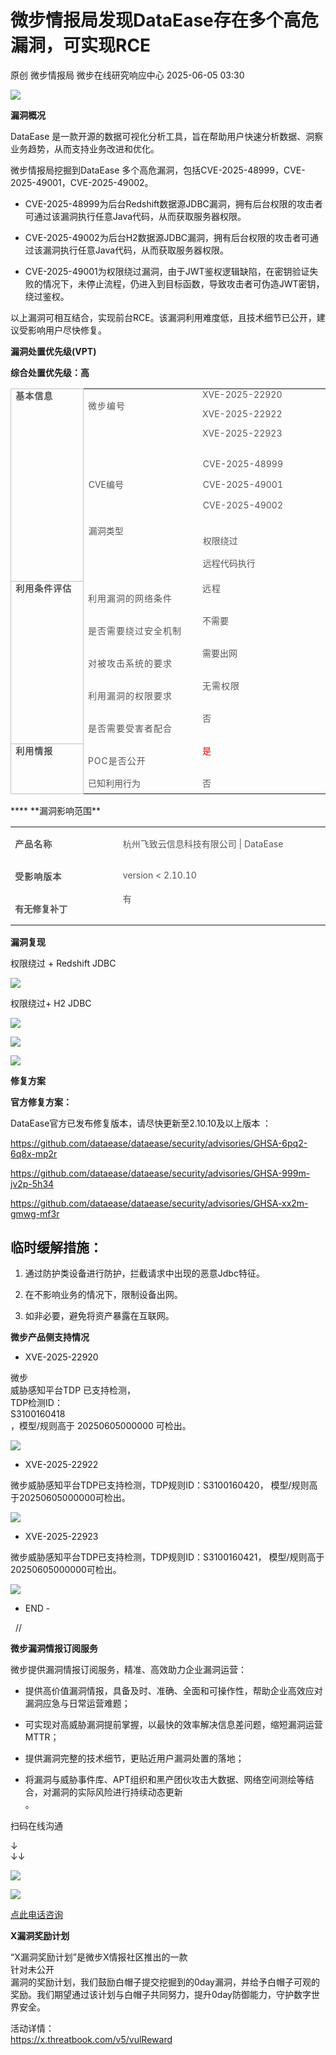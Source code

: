 #  微步情报局发现DataEase存在多个高危漏洞，可实现RCE   
原创 微步情报局  微步在线研究响应中心   2025-06-05 03:30  
  
![](https://mmbiz.qpic.cn/mmbiz_png/fFyp1gWjicMKNkm4Pg1Ed6nv0proxQLEKJ2CUCIficfAwKfClJ84puialc9eER0oaibMn1FDUpibeK1t1YvgZcLYl3A/640?wx_fmt=png&wxfrom=5&wx_lazy=1&wx_co=1 "")  
  
  
**漏洞概况**  
  
  
  
DataEase 是一款开源的数据可视化分析工具，旨在帮助用户快速分析数据、洞察业务趋势，从而支持业务改进和优化。  
  
微步情报局挖掘到DataEase 多个高危漏洞，包括CVE-2025-48999，CVE-2025-49001，CVE-2025-49002。  
- CVE-2025-48999为后台Redshift数据源JDBC漏洞，拥有后台权限的攻击者可通过该漏洞执行任意Java代码，从而获取服务器权限。  
  
- CVE-2025-49002为后台H2数据源JDBC漏洞，拥有后台权限的攻击者可通过该漏洞执行任意Java代码，从而获取服务器权限。  
  
- CVE-2025-49001为权限绕过漏洞，由于JWT鉴权逻辑缺陷，在密钥验证失败的情况下，未停止流程，仍进入到目标函数，导致攻击者可伪造JWT密钥，绕过鉴权。  
  
以上漏洞可相互结合，实现前台RCE。该漏洞利用难度低，且技术细节已公开，建议受影响用户尽快修复。  
  
  
**漏洞处置优先级(VPT)**  
  
  
  
**综合处置优先级：高**  
<table><tbody><tr style="-webkit-tap-highlight-color: transparent;margin: 0px;padding: 0px;outline: 0px;max-width: 100%;box-sizing: border-box !important;overflow-wrap: break-word !important;height: 31.0667px;visibility: visible;"><td rowspan="3" data-colwidth="110" width="110" style="-webkit-tap-highlight-color: transparent;margin: 0px;padding: 0px 7.2px;outline: 0px;overflow-wrap: break-word !important;word-break: break-all;hyphens: auto;border: 0.666667px solid rgb(191, 191, 191);max-width: 100%;box-sizing: border-box !important;vertical-align: top;visibility: visible;"><p style="-webkit-tap-highlight-color: transparent;margin: 0px;padding: 0px;outline: 0px;max-width: 100%;box-sizing: border-box !important;overflow-wrap: break-word !important;clear: both;min-height: 1em;visibility: visible;"><span style="-webkit-tap-highlight-color: transparent;margin: 0px;padding: 0px;outline: 0px;max-width: 100%;box-sizing: border-box !important;overflow-wrap: break-word !important;color: rgb(84, 84, 84);font-size: 14px;letter-spacing: 1px;visibility: visible;"><strong style="-webkit-tap-highlight-color: transparent;margin: 0px;padding: 0px;outline: 0px;max-width: 100%;box-sizing: border-box !important;overflow-wrap: break-word !important;visibility: visible;"><span leaf="">基本信息</span></strong></span><o:p style="-webkit-tap-highlight-color: transparent;margin: 0px;padding: 0px;outline: 0px;max-width: 100%;box-sizing: border-box !important;overflow-wrap: break-word !important;visibility: visible;"></o:p></p></td><td data-colwidth="188" width="158.33333333333334" style="padding: 0px 7.2px;outline: 0px;word-break: break-all;hyphens: auto;border-width: 0.666667px;border-color: rgb(191, 191, 191);vertical-align: top;"><p style="outline: 0px;"><span style="outline: 0px;color: rgb(84, 84, 84);letter-spacing: 1px;font-size: 14px;"><span leaf=""><span textstyle="" style="font-size: 14px;color: rgb(84, 84, 84);font-weight: normal;">微步编号</span></span></span><o:p style="outline: 0px;"></o:p></p></td><td data-colwidth="229" width="88" style="padding: 0px 7.2px;outline: 0px;word-break: break-all;hyphens: auto;border-width: 0.666667px;border-color: rgb(191, 191, 191);vertical-align: top;"><span style="font-size: 14px;color: rgb(84, 84, 84);" data-pm-slice="2 2 [&#34;table&#34;,{&#34;interlaced&#34;:null,&#34;align&#34;:null,&#34;class&#34;:null,&#34;style&#34;:&#34;width:557px;&#34;},&#34;table_body&#34;,null,&#34;table_row&#34;,{&#34;class&#34;:null,&#34;style&#34;:&#34;outline: 0px;height: 31.0667px;&#34;},&#34;table_cell&#34;,{&#34;colspan&#34;:1,&#34;rowspan&#34;:1,&#34;colwidth&#34;:[261],&#34;width&#34;:&#34;88&#34;,&#34;valign&#34;:null,&#34;align&#34;:null,&#34;style&#34;:&#34;padding: 0px 7.2px;outline: 0px;word-break: break-all;hyphens: auto;border-width: 0.666667px;border-color: rgb(191, 191, 191);vertical-align: top;&#34;},&#34;para&#34;,{&#34;tagName&#34;:&#34;p&#34;,&#34;attributes&#34;:{},&#34;namespaceURI&#34;:&#34;http://www.w3.org/1999/xhtml&#34;}]"><span leaf=""><span textstyle="" style="font-size: 14px;color: rgb(84, 84, 84);font-weight: normal;">XVE-2025-22920</span></span><p><span leaf=""><span textstyle="" style="font-size: 14px;color: rgb(84, 84, 84);font-weight: normal;">XVE-2025-22922</span></span></p><p><span leaf=""><span textstyle="" style="font-size: 14px;color: rgb(84, 84, 84);font-weight: normal;">XVE-2025-22923</span></span></p></span></td></tr><tr><td data-colwidth="188"><section><span leaf=""><span textstyle="" style="font-size: 14px;color: rgb(84, 84, 84);">CVE编号</span></span></section></td><td data-colwidth="229"><p><span leaf=""><span textstyle="" style="font-size: 14px;color: rgb(84, 84, 84);">CVE-2025-48999</span></span></p><p><span leaf=""><span textstyle="" style="font-size: 14px;color: rgb(84, 84, 84);">CVE-2025-49001</span></span></p><p><span leaf=""><span textstyle="" style="font-size: 14px;color: rgb(84, 84, 84);">CVE-2025-49002</span></span></p></td></tr><tr style="-webkit-tap-highlight-color: transparent;margin: 0px;padding: 0px 7.2px;outline: 0px;max-width: 100%;box-sizing: border-box !important;overflow-wrap: break-word !important;word-break: break-all;hyphens: auto;border-width: 0.666667px;border-color: rgb(191, 191, 191);vertical-align: top;height: 31.0667px;"><td data-colwidth="188"><section><span leaf=""><span textstyle="" style="font-size: 14px;color: rgb(84, 84, 84);font-weight: normal;">漏洞类型</span></span></section></td><td data-colwidth="229"><p><span leaf=""><span textstyle="" style="font-size: 14px;color: rgb(84, 84, 84);font-weight: normal;">权限绕过</span></span></p><p><span leaf=""><span textstyle="" style="font-size: 14px;color: rgb(84, 84, 84);font-weight: normal;">远程代码执行</span></span></p></td></tr><tr style="-webkit-tap-highlight-color: transparent;margin: 0px;padding: 0px;outline: 0px;max-width: 100%;box-sizing: border-box !important;overflow-wrap: break-word !important;height: 31.0667px;"><td rowspan="5" data-colwidth="110" width="135" style="-webkit-tap-highlight-color: transparent;margin: 0px;padding: 0px 7.2px;outline: 0px;overflow-wrap: break-word !important;word-break: break-all;hyphens: auto;border: 0.666667px solid rgb(191, 191, 191);max-width: 100%;box-sizing: border-box !important;vertical-align: top;"><p style="-webkit-tap-highlight-color: transparent;margin: 0px;padding: 0px;outline: 0px;max-width: 100%;box-sizing: border-box !important;overflow-wrap: break-word !important;clear: both;min-height: 1em;"><strong style="-webkit-tap-highlight-color: transparent;margin: 0px;padding: 0px;outline: 0px;max-width: 100%;box-sizing: border-box !important;overflow-wrap: break-word !important;"><span style="-webkit-tap-highlight-color: transparent;margin: 0px;padding: 0px;outline: 0px;max-width: 100%;box-sizing: border-box !important;overflow-wrap: break-word !important;color: rgb(84, 84, 84);letter-spacing: 1px;font-size: 14px;"><span leaf="">利用条件评估</span></span></strong><o:p style="-webkit-tap-highlight-color: transparent;margin: 0px;padding: 0px;outline: 0px;max-width: 100%;box-sizing: border-box !important;overflow-wrap: break-word !important;"></o:p></p></td><td data-colwidth="188" width="158.33333333333334" style="padding: 0px 7.2px;outline: 0px;word-break: break-all;hyphens: auto;border-width: 0.666667px;border-color: rgb(191, 191, 191);vertical-align: top;"><p style="outline: 0px;"><span style="outline: 0px;color: rgb(84, 84, 84);letter-spacing: 1px;font-size: 14px;"><span leaf=""><span textstyle="" style="font-size: 14px;color: rgb(84, 84, 84);font-weight: normal;">利用漏洞的网络条件</span></span><span leaf=""><br/></span></span><o:p style="outline: 0px;"></o:p></p></td><td data-colwidth="229" width="221" style="padding: 0px 7.2px;outline: 0px;word-break: break-all;hyphens: auto;border-width: 0.666667px;border-color: rgb(191, 191, 191);vertical-align: top;"><span style="color: rgb(84, 84, 84);font-size: 14px;letter-spacing: 1px;"><span leaf=""><span textstyle="" style="font-size: 14px;color: rgb(84, 84, 84);font-weight: normal;">远程</span></span></span></td></tr><tr style="-webkit-tap-highlight-color: transparent;margin: 0px;padding: 0px;outline: 0px;max-width: 100%;box-sizing: border-box !important;overflow-wrap: break-word !important;height: 31.0667px;"><td data-colwidth="188" width="200" style="padding: 0px 7.2px;outline: 0px;word-break: break-all;hyphens: auto;border-width: 0.666667px;border-color: rgb(191, 191, 191);vertical-align: top;"><p style="outline: 0px;"><span style="outline: 0px;color: rgb(84, 84, 84);font-size: 14px;letter-spacing: 1px;"><span leaf=""><span textstyle="" style="font-size: 14px;color: rgb(84, 84, 84);font-weight: normal;">是否需要绕过安全机制</span></span></span><o:p style="outline: 0px;"></o:p></p></td><td data-colwidth="229" width="221" style="padding: 0px 7.2px;outline: 0px;word-break: break-all;hyphens: auto;border-width: 0.666667px;border-color: rgb(191, 191, 191);vertical-align: top;"><span style="font-size: 14px;color: rgb(84, 84, 84);"><span leaf=""><span textstyle="" style="font-size: 14px;color: rgb(84, 84, 84);font-weight: normal;">不需要</span></span></span></td></tr><tr style="-webkit-tap-highlight-color: transparent;margin: 0px;padding: 0px;outline: 0px;max-width: 100%;box-sizing: border-box !important;overflow-wrap: break-word !important;height: 27px;"><td data-colwidth="188" width="200" style="padding: 0px 7.2px;outline: 0px;word-break: break-all;hyphens: auto;border-width: 0.666667px;border-color: rgb(191, 191, 191);vertical-align: top;"><p style="outline: 0px;"><span style="outline: 0px;color: rgb(84, 84, 84);letter-spacing: 1px;font-size: 14px;"><span leaf=""><span textstyle="" style="font-size: 14px;color: rgb(84, 84, 84);font-weight: normal;">对被攻击系统的要求</span></span><span leaf=""><br/></span></span><o:p style="outline: 0px;"></o:p></p></td><td data-colwidth="229" width="221" style="padding: 0px 7.2px;outline: 0px;word-break: break-all;hyphens: auto;border-width: 0.666667px;border-color: rgb(191, 191, 191);vertical-align: top;"><section><span leaf=""><span textstyle="" style="font-size: 14px;color: rgb(84, 84, 84);">需要出网</span></span></section></td></tr><tr style="-webkit-tap-highlight-color: transparent;margin: 0px;padding: 0px;outline: 0px;max-width: 100%;box-sizing: border-box !important;overflow-wrap: break-word !important;height: 27px;"><td data-colwidth="188" width="200" style="padding: 0px 7.2px;outline: 0px;word-break: break-all;hyphens: auto;border-width: 0.666667px;border-color: rgb(191, 191, 191);vertical-align: top;"><p style="outline: 0px;"><span style="outline: 0px;color: rgb(84, 84, 84);font-size: 14px;letter-spacing: 1px;"><span leaf=""><span textstyle="" style="font-size: 14px;color: rgb(84, 84, 84);font-weight: normal;">利用漏洞的权限要求</span></span></span><o:p style="outline: 0px;"></o:p></p></td><td data-colwidth="229" width="221" style="padding: 0px 7.2px;outline: 0px;word-break: break-all;hyphens: auto;border-width: 0.666667px;border-color: rgb(191, 191, 191);vertical-align: top;"><span style="color: rgb(84, 84, 84);font-size: 14px;letter-spacing: 1px;"><span leaf=""><span textstyle="" style="font-size: 14px;color: rgb(84, 84, 84);font-weight: normal;">无需权限</span></span></span></td></tr><tr style="-webkit-tap-highlight-color: transparent;margin: 0px;padding: 0px;outline: 0px;max-width: 100%;box-sizing: border-box !important;overflow-wrap: break-word !important;height: 27px;"><td data-colwidth="188" width="200" style="padding: 0px 7.2px;outline: 0px;word-break: break-all;hyphens: auto;border-width: 0.666667px;border-color: rgb(191, 191, 191);vertical-align: top;"><p style="outline: 0px;"><span style="outline: 0px;color: rgb(84, 84, 84);letter-spacing: 1px;font-size: 14px;"><span leaf=""><span textstyle="" style="font-size: 14px;color: rgb(84, 84, 84);font-weight: normal;">是否需要受害者配合</span></span></span><o:p style="outline: 0px;"></o:p></p></td><td data-colwidth="229" width="88" style="padding: 0px 7.2px;outline: 0px;word-break: break-all;hyphens: auto;border-width: 0.666667px;border-color: rgb(191, 191, 191);vertical-align: top;"><span style="font-size: 14px;color: rgb(84, 84, 84);"><span leaf=""><span textstyle="" style="font-size: 14px;color: rgb(84, 84, 84);font-weight: normal;">否</span></span></span></td></tr><tr style="-webkit-tap-highlight-color: transparent;margin: 0px;padding: 0px;outline: 0px;max-width: 100%;box-sizing: border-box !important;overflow-wrap: break-word !important;height: 27.2px;"><td rowspan="2" data-colwidth="110" width="115" style="-webkit-tap-highlight-color: transparent;margin: 0px;padding: 0px 7.2px;outline: 0px;overflow-wrap: break-word !important;word-break: break-all;hyphens: auto;border: 0.666667px solid rgb(191, 191, 191);max-width: 100%;box-sizing: border-box !important;vertical-align: top;"><p style="-webkit-tap-highlight-color: transparent;margin: 0px;padding: 0px;outline: 0px;max-width: 100%;box-sizing: border-box !important;overflow-wrap: break-word !important;clear: both;min-height: 1em;"><strong style="-webkit-tap-highlight-color: transparent;margin: 0px;padding: 0px;outline: 0px;max-width: 100%;box-sizing: border-box !important;overflow-wrap: break-word !important;"><span style="-webkit-tap-highlight-color: transparent;margin: 0px;padding: 0px;outline: 0px;max-width: 100%;box-sizing: border-box !important;overflow-wrap: break-word !important;color: rgb(84, 84, 84);letter-spacing: 1px;font-size: 14px;"><span leaf="">利用情报</span></span></strong><o:p style="-webkit-tap-highlight-color: transparent;margin: 0px;padding: 0px;outline: 0px;max-width: 100%;box-sizing: border-box !important;overflow-wrap: break-word !important;"></o:p></p></td><td data-colwidth="188" width="158.33333333333334" style="padding: 0px 7.2px;outline: 0px;word-break: break-all;hyphens: auto;border-width: 0.666667px;border-color: rgb(191, 191, 191);vertical-align: top;"><p style="outline: 0px;"><span style="outline: 0px;color: rgb(84, 84, 84);font-size: 14px;letter-spacing: 1px;"><span leaf=""><span textstyle="" style="font-size: 14px;color: rgb(84, 84, 84);font-weight: normal;">POC是否公开</span></span></span><o:p style="outline: 0px;"></o:p></p></td><td data-colwidth="229" width="88" style="padding: 0px 7.2px;outline: 0px;word-break: break-all;hyphens: auto;border-width: 0.666667px;border-color: rgb(191, 191, 191);vertical-align: top;height: 27.2px;"><section><span leaf=""><span textstyle="" style="font-size: 14px;color: rgb(219, 0, 0);">是</span></span></section></td></tr><tr style="-webkit-tap-highlight-color: transparent;margin: 0px;padding: 0px 7.2px;outline: 0px;max-width: 100%;box-sizing: border-box !important;overflow-wrap: break-word !important;word-break: break-all;hyphens: auto;border-width: 0.666667px;border-color: rgb(191, 191, 191);vertical-align: top;height: 27.2px;"><td data-colwidth="188" width="180" style="padding: 0px 7.2px;outline: 0px;word-break: break-all;hyphens: auto;border-width: 0.666667px;border-color: rgb(191, 191, 191);vertical-align: top;"><span style="outline: 0px;font-size: 14px;color: rgb(84, 84, 84);"><span leaf=""><span textstyle="" style="font-size: 14px;color: rgb(84, 84, 84);font-weight: normal;">已知利用行为</span></span><span leaf=""><br/></span></span></td><td data-colwidth="229" width="222" style="padding: 0px 7.2px;outline: 0px;word-break: break-all;hyphens: auto;border-width: 0.666667px;border-color: rgb(191, 191, 191);vertical-align: top;height: 27px;"><section style="margin-bottom: 0px;"><span leaf=""><span textstyle="" style="font-size: 14px;color: rgb(84, 84, 84);font-weight: normal;">否</span></span></section></td></tr></tbody></table>  
****  
**漏洞影响范围**  
  
  
  
<table><tbody><tr style="outline: 0px;height: 33.2px;"><td data-colwidth="148" width="152" style="padding: 0px 7.2px;outline: 0px;word-break: break-all;hyphens: auto;border-width: 0.666667px;border-color: rgb(191, 191, 191);vertical-align: top;"><p style="outline: 0px;"><strong style="outline: 0px;"><span style="outline: 0px;color: rgb(84, 84, 84);letter-spacing: 1px;font-size: 14px;"><span leaf="">产品名称</span></span></strong><o:p style="outline: 0px;"></o:p></p></td><td data-colwidth="398" width="346" style="padding: 0px 7.2px;outline: 0px;word-break: break-all;hyphens: auto;border-width: 0.666667px;border-color: rgb(191, 191, 191);vertical-align: top;"><p><span leaf=""><span textstyle="" style="font-size: 14px;color: rgb(84, 84, 84);">杭州飞致云信息科技有限公司 | DataEase</span></span></p></td></tr><tr style="outline: 0px;height: 27px;"><td data-colwidth="148" width="172" style="padding: 0px 7.2px;outline: 0px;word-break: break-all;hyphens: auto;border-width: 0.666667px;border-color: rgb(191, 191, 191);vertical-align: top;"><p style="outline: 0px;"><strong style="outline: 0px;"><span style="outline: 0px;color: rgb(84, 84, 84);letter-spacing: 1px;font-size: 14px;"><span leaf="">受影响版本</span></span></strong><o:p style="outline: 0px;"></o:p></p></td><td data-colwidth="398" width="346" style="padding: 0px 7.2px;outline: 0px;word-break: break-all;hyphens: auto;border-width: 0.666667px;border-color: rgb(191, 191, 191);vertical-align: top;"><p><span leaf=""><span textstyle="" style="font-size: 14px;color: rgb(84, 84, 84);">version &lt; 2.10.10</span></span></p></td></tr><tr style="outline: 0px;height: 27px;"><td data-colwidth="148" width="172" style="padding: 0px 7.2px;outline: 0px;word-break: break-all;hyphens: auto;border-width: 0.666667px;border-color: rgb(191, 191, 191);vertical-align: top;"><p data-pm-slice="0 0 []"><span style=""><font face="微软雅黑"><span leaf=""><span textstyle="" style="font-size: 14px;color: rgb(84, 84, 84);font-weight: bold;">有无修复补丁</span></span></font></span><o:p style="outline: 0px;"></o:p></p></td><td data-colwidth="398" width="346" style="padding: 0px 7.2px;outline: 0px;word-break: break-all;hyphens: auto;border-width: 0.666667px;border-color: rgb(191, 191, 191);vertical-align: top;"><span style="letter-spacing: 0.578px;font-size: 14px;color: rgb(84, 84, 84);"><span leaf="">有</span></span></td></tr></tbody></table>  
  
**漏洞复现**  
  
  
  
  
权限绕过 + Redshift JDBC  
  
![](https://mmbiz.qpic.cn/mmbiz_png/fFyp1gWjicMJ6HMdugWIPjNgHfCkHlIQR07Hictic66RP2m0I9nTuT7gG50icO0iaGUKbvfe4TMy44hSv8lLCWOVItg/640?wx_fmt=png&from=appmsg "")  
  
权限绕过+ H2 JDBC  
  
![](https://mmbiz.qpic.cn/mmbiz_png/fFyp1gWjicMJ6HMdugWIPjNgHfCkHlIQRZFZGNGHzAPEaPF14yebKWLIKXkJW0jbazPxMT97pmJnvwibU8zrqDwg/640?wx_fmt=png&from=appmsg "")  
  
![](https://mmbiz.qpic.cn/mmbiz_png/fFyp1gWjicMJ6HMdugWIPjNgHfCkHlIQRstghU1B5m0aXtOgV26toWSrjg9fCuJ4sibRdfddz9pJeIWz5Rd3pyNw/640?wx_fmt=png&from=appmsg "")  
  
![](https://mmbiz.qpic.cn/mmbiz_png/fFyp1gWjicMJ6HMdugWIPjNgHfCkHlIQRAf8Ag1pDt1qv0Rtq2BBD0hGzj04dAqrh1rHOYx11EBlibGgHOlnjAcQ/640?wx_fmt=png&from=appmsg "")  
  
  
**修复方案**  
  
  
  
  
**官方修复方案：**  
  
DataEase官方已发布修复版本，请尽快更新至2.10.10及以上版本 ：  
  
https://github.com/dataease/dataease/security/advisories/GHSA-6pq2-6q8x-mp2r  
  
https://github.com/dataease/dataease/security/advisories/GHSA-999m-jv2p-5h34  
  
https://github.com/dataease/dataease/security/advisories/GHSA-xx2m-gmwg-mf3r  
  
## 临时缓解措施：  
1. 通过防护类设备进行防护，拦截请求中出现的恶意Jdbc特征。  
  
1. 在不影响业务的情况下，限制设备出网。  
  
1. 如非必要，避免将资产暴露在互联网。  
  
**微步产品侧支持情况**  
  
  
- XVE-2025-22920  
  
微步  
威胁感知平台TDP 已支持检测，  
TDP检测ID：  
S3100160418  
，模型/规则高于 20250605000000 可检出。  
  
![](https://mmbiz.qpic.cn/mmbiz_png/fFyp1gWjicMJ6HMdugWIPjNgHfCkHlIQR9yergFdrQb803WeDP9K9gwwJgBbxf30nea4WsCyxUtFantdj6OjT8A/640?wx_fmt=png&from=appmsg "")  
- XVE-2025-22922  
  
微步威胁感知平台TDP已支持检测，TDP规则ID：S3100160420， 模型/规则高于20250605000000可检出。  
  
![](https://mmbiz.qpic.cn/mmbiz_png/fFyp1gWjicMJ6HMdugWIPjNgHfCkHlIQRxZdrZuUYLSmCVIz0Kq84Riaq31p3n5zS9IjfOavpkP5jiaR1iaqzL1CqQ/640?wx_fmt=png&from=appmsg "")  
  
- XVE-2025-22923  
  
微步威胁感知平台TDP已支持检测，TDP规则ID：S3100160421， 模型/规则高于20250605000000可检出。  
  
![](https://mmbiz.qpic.cn/mmbiz_png/fFyp1gWjicMJ6HMdugWIPjNgHfCkHlIQRYn2ZMvW2BXPwCefNYmdGiajQvxhFvfn5OWwj6YVl2s6l6f94dVstq2w/640?wx_fmt=png&from=appmsg "")  
  
  
- END -  
  
  
  //    
  
**微步漏洞情报订阅服务**  
  
  
微步提供漏洞情报订阅服务，精准、高效助力企业漏洞运营：  
- 提供高价值漏洞情报，具备及时、准确、全面和可操作性，帮助企业高效应对漏洞应急与日常运营难题；  
  
- 可实现对高威胁漏洞提前掌握，以最快的效率解决信息差问题，缩短漏洞运营MTTR；  
  
- 提供漏洞完整的技术细节，更贴近用户漏洞处置的落地；  
  
- 将漏洞与威胁事件库、APT组织和黑产团伙攻击大数据、网络空间测绘等结合，对漏洞的实际风险进行持续动态更新  
。  
  
  
扫码在线沟通  
  
↓  
↓↓  
  
![](https://mmbiz.qpic.cn/mmbiz_png/Yv6ic9zgr5hQl5bZ5Mx6PTAQg6tGLiciarvXajTdDnQiacxmwJFZ0D3ictBOmuYyRk99bibwZV49wbap77LibGQHdQPtA/640?wx_fmt=png&wxfrom=5&wx_lazy=1&wx_co=1 "")  
  
![](https://mmbiz.qpic.cn/mmbiz_png/Yv6ic9zgr5hTIdM9koHZFkrtYe5WU5rHxSDicbiaNFjEBAs1rojKGviaJGjOGd9KwKzN4aSpnNZDA5UWpY2E0JAnNg/640?wx_fmt=png&wxfrom=5&wx_lazy=1&wx_co=1 "")  
  
  
[点此电话咨询]()  
  
  
  
  
**X漏洞奖励计划**  
  
  
“X漏洞奖励计划”是微步X情报社区推出的一款  
针对未公开  
漏洞的奖励计划，我们鼓励白帽子提交挖掘到的0day漏洞，并给予白帽子可观的奖励。我们期望通过该计划与白帽子共同努力，提升0day防御能力，守护数字世界安全。  
  
活动详情：  
https://x.threatbook.com/v5/vulReward  
  
  
  
  

